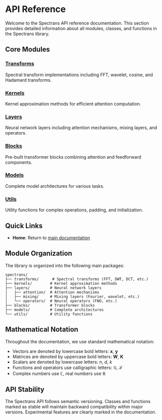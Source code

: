 # API Reference

Welcome to the Spectrans API reference documentation. This section provides detailed information about all modules, classes, and functions in the Spectrans library.

## Core Modules

### [Transforms](transforms.md)
Spectral transform implementations including FFT, wavelet, cosine, and Hadamard transforms.

### [Kernels](kernels.md)
Kernel approximation methods for efficient attention computation.

### [Layers](layers.md)
Neural network layers including attention mechanisms, mixing layers, and operators.

### [Blocks](blocks.md)
Pre-built transformer blocks combining attention and feedforward components.

### [Models](models.md)
Complete model architectures for various tasks.

### [Utils](utils.md)
Utility functions for complex operations, padding, and initialization.

## Quick Links

- **Home**: Return to [main documentation](../index.md)

## Module Organization

The library is organized into the following main packages:

```
spectrans/
├── transforms/      # Spectral transforms (FFT, DWT, DCT, etc.)
├── kernels/        # Kernel approximation methods
├── layers/         # Neural network layers
│   ├── attention/  # Attention mechanisms
│   ├── mixing/     # Mixing layers (Fourier, wavelet, etc.)
│   └── operators/  # Neural operators (FNO, etc.)
├── blocks/         # Transformer blocks
├── models/         # Complete architectures
└── utils/          # Utility functions
```

## Mathematical Notation

Throughout the documentation, we use standard mathematical notation:

- Vectors are denoted by lowercase bold letters: **x**, **y**
- Matrices are denoted by uppercase bold letters: **W**, **K**
- Scalars are denoted by lowercase letters: *n*, *d*, *k*
- Functions and operators use calligraphic letters: 𝒢, ℱ
- Complex numbers use ℂ, real numbers use ℝ

## API Stability

The Spectrans API follows semantic versioning. Classes and functions marked as stable will maintain backward compatibility within major versions. Experimental features are clearly marked in the documentation.